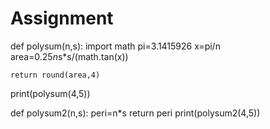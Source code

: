 # Assignment
def polysum(n,s):
    import math
    pi=3.1415926
    x=pi/n
    area=0.25*n*s*s/(math.tan(x))


    return round(area,4)

print(polysum(4,5))

def polysum2(n,s):
    peri=n*s
    return peri
print(polysum2(4,5))
